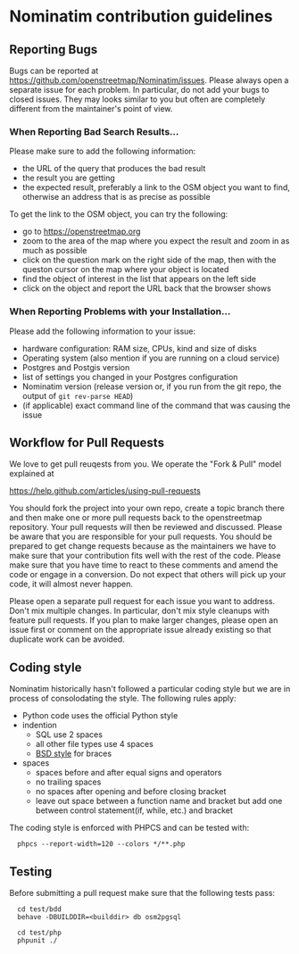 # Nominatim contribution guidelines

## Reporting Bugs

Bugs can be reported at https://github.com/openstreetmap/Nominatim/issues.
Please always open a separate issue for each problem. In particular, do
not add your bugs to closed issues. They may looks similar to you but
often are completely different from the maintainer's point of view.

### When Reporting Bad Search Results...

Please make sure to add the following information:

 * the URL of the query that produces the bad result
 * the result you are getting
 * the expected result, preferably a link to the OSM object you want to find,
   otherwise an address that is as precise as possible
 
 To get the link to the OSM object, you can try the following:
 
 * go to https://openstreetmap.org
 * zoom to the area of the map where you expect the result and
   zoom in as much as possible
 * click on the question mark on the right side of the map,
   then with the queston cursor on the map where your object is located
 * find the object of interest in the list that appears on the left side
 * click on the object and report the URL back that the browser shows

### When Reporting Problems with your Installation...

Please add the following information to your issue:

 * hardware configuration: RAM size, CPUs, kind and size of disks
 * Operating system (also mention if you are running on a cloud service)
 * Postgres and Postgis version
 * list of settings you changed in your Postgres configuration
 * Nominatim version (release version or,
   if you run from the git repo, the output of `git rev-parse HEAD`)
 * (if applicable) exact command line of the command that was causing the issue


## Workflow for Pull Requests

We love to get pull reuqests from you. We operate the "Fork & Pull" model
explained at

https://help.github.com/articles/using-pull-requests

You should fork the project into your own repo, create a topic branch
there and then make one or more pull requests back to the openstreetmap repository.
Your pull requests will then be reviewed and discussed. Please be aware
that you are responsible for your pull requests. You should be prepared
to get change requests because as the maintainers we have to make sure
that your contribution fits well with the rest of the code. Please make
sure that you have time to react to these comments and amend the code or
engage in a conversion. Do not expect that others will pick up your code,
it will almost never happen.

Please open a separate pull request for each issue you want to address.
Don't mix multiple changes. In particular, don't mix style cleanups with
feature pull requests. If you plan to make larger changes, please open
an issue first or comment on the appropriate issue already existing so
that duplicate work can be avoided.

## Coding style

Nominatim historically hasn't followed a particular coding style but we
are in process of consolodating the style. The following rules apply:

 * Python code uses the official Python style
 * indention
   * SQL use 2 spaces
   * all other file types use 4 spaces
   * [BSD style](https://en.wikipedia.org/wiki/Indent_style#Allman_style) for braces
 * spaces
   * spaces before and after equal signs and operators
   * no trailing spaces
   * no spaces after opening and before closing bracket
   * leave out space between a function name and bracket
     but add one between control statement(if, while, etc.) and bracket

The coding style is enforced with PHPCS and can be tested with:

```
  phpcs --report-width=120 --colors */**.php
```

## Testing

Before submitting a pull request make sure that the following tests pass:

```
  cd test/bdd
  behave -DBUILDDIR=<builddir> db osm2pgsql
```

```
  cd test/php
  phpunit ./
```
